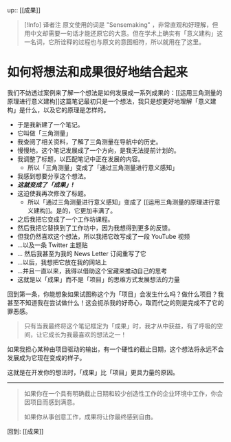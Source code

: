up:: [[成果]]

>[!Info] 译者注
>原文使用的词是 "Sensemaking" ，非常直观和好理解，但用中文却需要一句话才能还原它的大意。但在学术上确实有「意义建构」这一名词，它所诠释的过程也与原文的意图相符，所以就用在了这里。

# 如何将想法和成果很好地结合起来

我们不妨透过案例来了解一个想法是如何发展成一系列成果的：[[运用三角测量的原理进行意义建构]]这篇笔记最初只是一个想法，我只是想更好地理解「意义建构」是什么，以及它的原理是怎样的。

- 于是我新建了一个笔记。
- 它叫做「三角测量」
- 我查阅了相关资料，了解了三角测量在导航中的历史。
- 慢慢地，这个笔记发展成了一个方向，是我无法提前计划的。
- 我调整了标题，以匹配笔记中正在发展的内容。
    - 所以「三角测量」变成了「通过三角测量进行意义感知」
- 我感到想要分享这个想法。
- ***这就变成了「成果」!***
- 这迫使我再次修改了标题。
	- 所以「通过三角测量进行意义感知」变成了 [[运用三角测量的原理进行意义建构]]。是的，它更加丰满了。
- 之后我把它变成了一个工作坊课程。
- 然后我把它替换到了工作坊中，因为我想得到更多的反馈。
- 但我仍然喜欢这个想法，所以我把它改写成了一段 YouTube 视频
- ...以及一条 Twitter 主题贴
- ... 然后我甚至为我的 News Letter 订阅重写了它
- ...以后，我想把它放在我的网站上
- ...并且一直以来，我得以借助这个宝藏来推动自己的思考
- 这就是以「成果」而不是「项目」的思维方式发展想法的力量

回到第一条，你能想象如果试图称这个为「项目」会发生什么吗？做什么项目？我甚至不知道我在尝试做什么！这会扼杀我的好奇心，取而代之的则是完成不了它的罪恶感。

> 只有当我最终将这个笔记框定为「成果」时，我才从中获益，有了呼吸的空间，让它成长为我最喜欢的想法之一！

如果我担心某种由项目驱动的输出，有一个硬性的截止日期，这个想法将永远不会发展成为它现在变成的样子。

这就是在开发你的想法时，「成果」比「项目」更具力量的原因。

---

> 如果你在一个具有明确截止日期和较少创造性工作的企业环境中工作，你会因项目而感到满意。
>
> 如果你从事创意工作，成果将让你最终感到自由。

回到: [[成果]]
